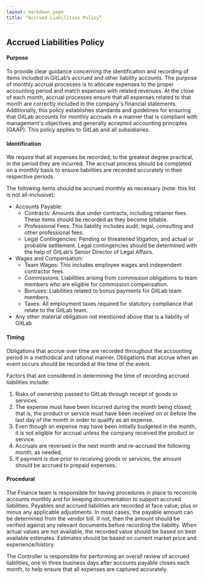 ```yaml
---
layout: markdown_page
title: “Accrued Liabilities Policy”
---
```

## Accrued Liabilities Policy

#### Purpose
To provide clear guidance concerning the identification and recording of items included in GitLab’s accrued and other liability accounts. The purpose of monthly accrual processes is to allocate expenses to the proper accounting period and match expenses with related revenues. At the close of each month, accrual processes ensure that all expenses related to that month are correctly included in the company's financial statements. Additionally, this policy establishes standards and guidelines for ensuring that GitLab accounts for monthly accruals in a manner that is compliant with management's objectives and generally accepted accounting principles (GAAP). This policy applies to GitLab and all subsidiaries.

#### Identification
We require that all expenses be recorded, to the greatest degree practical, in the period they are incurred. The accrual process should be completed on a monthly basis to ensure liabilities are recorded accurately in their respective periods.

The following items should be accrued monthly as necessary (note: this list is not all-inclusive):
- Accounts Payable:
	* Contracts: Amounts due under contracts, including retainer fees. These items should be recorded as they become billable.
	* Professional Fees: This liability includes audit, legal, consulting and other professional fees.
	* Legal Contingencies: Pending or threatened litigation, and actual or probable settlement. Legal contingencies should be determined with the help of GitLab’s Senior Director of Legal Affairs.
- Wages and Compensation:
	* Team Wages: This includes employee wages and independent contractor fees.
	* Commissions: Liabilities arising from commission obligations to team members who are eligible for commission compensation.
	* Bonuses: Liabilities related to bonus payments for GitLab team members.
	* Taxes: All employment taxes required for statutory compliance that relate to the GitLab team.
- Any other material obligation not mentioned above that is a liability of GitLab

#### Timing

Obligations that accrue over time are recorded throughout the accounting period in a methodical and rational manner. Obligations that accrue when an event occurs should be recorded at the time of the event.

Factors that are considered in determining the time of recording accrued liabilities include:

1. Risks of ownership passed to GitLab through receipt of goods or services. 
2. The expense must have been incurred during the month being closed; that is, the product or service must have been received on or before the last day of the month in order to qualify as an expense. 
3. Even though an expense may have been initially budgeted in the month, it is not eligible for accrual unless the company received the product or service.
4. Accruals are reversed in the next month and re-accrued the following month, as needed.
5. If payment is due prior to receiving goods or services, the amount should be accrued to prepaid expenses.

#### Procedural
The Finance team is responsible for having procedures in place to reconcile accounts monthly and for keeping documentation to support accrued liabilities. Payables and accrued liabilities are recorded at face value, plus or minus any applicable adjustments. In most cases, the payable amount can be determined from the vendor bill. If not, then the amount should be verified against any relevant documents before recording the liability. When actual values are not available, the recorded value should be based on best available estimates. Estimates should be based on current market price and experience/history. 

The Controller is responsible for performing an overall review of accrued liabilities, one to three business days after accounts payable closes each month, to help ensure that all expenses are captured accurately.

